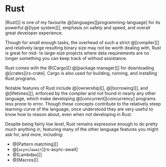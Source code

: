 # Rust

[Rust][] is one of my favourite @[languages][programming-language] for its powerful
@[type system][], emphasis on safety and speed, and overall great developer experience.

Though for small enough tasks, the overhead of such a strict @[compiler][] and relatively
large resulting binary size may not be worth dealing with, Rust is great for mid- to
large-size projects where data requirements are no longer something you can keep track
of without assistance.

Rust comes with the @[Cargo][] @[package manager][] for downloading @[crates][rs-crate].
Cargo is also used for building, running, and installing Rust programs.

[crates.io]: https://crates.io

Notable features of Rust include @[ownership][], @[borrowing][], and @[lifetimes][],
enforced by the compiler and not found in nearly any other language, which make
developing @[concurrent][concurrency] programs less prone to error. Though these concepts
contribute to the relatively steep learning-curve of the language, once understood
they are very useful to know how to reason about, even when not developing in Rust.

Despite being fairly low level, Rust remains expressive enough to do pretty much anything
in, featuring many of the other language features you might ask for, and more, including:
*   @[Pattern matching][]
*   @[`async`/`await`][rs-async-await]
*   @[Lambdas][]
*   @[Macros][]
